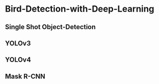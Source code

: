 # Bird-Detection-with-Deep-Learning

## Single Shot Object-Detection

## YOLOv3

## YOLOv4

## Mask R-CNN
